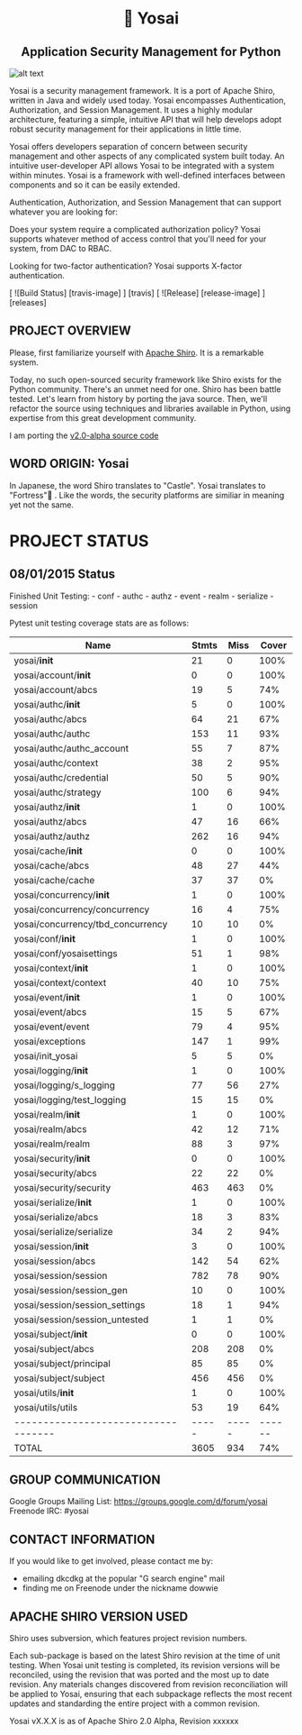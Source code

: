 <h1 align=center>🏯 Yosai</h1>
<h2 align=center>Application Security Management for Python</h2>

![alt text](http://i.imgur.com/QDhDfKN.jpg "Yosai 🏯 ")

Yosai is a security management framework.   It is a port of Apache Shiro,  written in Java and widely used today.
Yosai encompasses Authentication, Authorization, and Session Management.  It uses a highly modular architecture,
featuring a simple, intuitive API that will help develops adopt robust security management for their applications in little time.

Yosai offers developers separation of concern between security management and other aspects of any complicated system built today.  An intuitive user-developer API allows Yosai to be integrated with a system within minutes.  Yosai is a framework with well-defined interfaces between components and so it can be easily extended.

Authentication, Authorization, and Session Management that can support whatever you are looking for:

Does your system require a complicated authorization policy? Yosai supports whatever method of access control that you'll need for your system, from DAC to RBAC.

Looking for two-factor authentication?  Yosai supports X-factor authentication.

[ ![Build Status] [travis-image] ] [travis]
[ ![Release] [release-image] ] [releases]


PROJECT OVERVIEW
-----------------------------------------------------------------------
Please, first familiarize yourself with [Apache Shiro](http://shiro.apache.org/).  It is a remarkable system.

Today, no such open-sourced security framework like Shiro exists for the Python community.  There's an unmet need for one.  Shiro has been battle tested.  Let's learn from history by porting the java source.  Then, we'll refactor the source using techniques and libraries available in Python, using expertise from this great development community.

I am porting the [v2.0-alpha source code](http://svn.apache.org/repos/asf/shiro/branches/2.0-api-design-changes/)


WORD ORIGIN:  Yosai
-----------------------------------------------------------------------
In Japanese, the word Shiro translates to "Castle".  Yosai translates to "Fortress"🏯  . Like the words, the security platforms are similiar in meaning yet not the same.



PROJECT STATUS
==============

08/01/2015 Status
-----------------
Finished Unit Testing:
    - conf
    - authc
    - authz
    - event
    - realm
    - serialize
    - session

Pytest unit testing coverage stats are as follows:

|Name                               |Stmts|Miss | Cover|
|-----------------------------------|-----|-----|------|
| yosai/__init__                    | 21  | 0   | 100% |
| yosai/account/__init__            | 0   | 0   | 100% |
| yosai/account/abcs                | 19  | 5   | 74%  |
| yosai/authc/__init__              | 5   | 0   | 100% |
| yosai/authc/abcs                  | 64  | 21  | 67%  |
| yosai/authc/authc                 | 153 | 11  | 93%  |
| yosai/authc/authc_account         | 55  | 7   | 87%  |
| yosai/authc/context               | 38  | 2   | 95%  |
| yosai/authc/credential            | 50  | 5   | 90%  |
| yosai/authc/strategy              | 100 | 6   | 94%  |
| yosai/authz/__init__              | 1   | 0   | 100% |
| yosai/authz/abcs                  | 47  | 16  | 66%  |
| yosai/authz/authz                 | 262 | 16  | 94%  |
| yosai/cache/__init__              | 0   | 0   | 100% |
| yosai/cache/abcs                  | 48  | 27  | 44%  |
| yosai/cache/cache                 | 37  | 37  | 0%   |
| yosai/concurrency/__init__        | 1   | 0   | 100% |
| yosai/concurrency/concurrency     | 16  | 4   | 75%  |
| yosai/concurrency/tbd_concurrency | 10  | 10  | 0%   |
| yosai/conf/__init__               | 1   | 0   | 100% |
| yosai/conf/yosaisettings          | 51  | 1   | 98%  |
| yosai/context/__init__            | 1   | 0   | 100% |
| yosai/context/context             | 40  | 10  | 75%  |
| yosai/event/__init__              | 1   | 0   | 100% |
| yosai/event/abcs                  | 15  | 5   | 67%  |
| yosai/event/event                 | 79  | 4   | 95%  |
| yosai/exceptions                  | 147 | 1   | 99%  |
| yosai/init_yosai                  | 5   | 5   | 0%   |
| yosai/logging/__init__            | 1   | 0   | 100% |
| yosai/logging/s_logging           | 77  | 56  | 27%  |
| yosai/logging/test_logging        | 15  | 15  | 0%   |
| yosai/realm/__init__              | 1   | 0   | 100% |
| yosai/realm/abcs                  | 42  | 12  | 71%  |
| yosai/realm/realm                 | 88  | 3   | 97%  |
| yosai/security/__init__           | 0   | 0   | 100% |
| yosai/security/abcs               | 22  | 22  | 0%   |
| yosai/security/security           | 463 | 463 | 0%   |
| yosai/serialize/__init__          | 1   | 0   | 100% |
| yosai/serialize/abcs              | 18  | 3   | 83%  |
| yosai/serialize/serialize         | 34  | 2   | 94%  |
| yosai/session/__init__            | 3   | 0   | 100% |
| yosai/session/abcs                | 142 | 54  | 62%  |
| yosai/session/session             | 782 | 78  | 90%  |
| yosai/session/session_gen         | 10  | 0   | 100% |
| yosai/session/session_settings    | 18  | 1   | 94%  |
| yosai/session/session_untested    | 1   | 1   | 0%   |
| yosai/subject/__init__            | 0   | 0   | 100% |
| yosai/subject/abcs                | 208 | 208 | 0%   |
| yosai/subject/principal           | 85  | 85  | 0%   |
| yosai/subject/subject             | 456 | 456 | 0%   |
| yosai/utils/__init__              | 1   | 0   | 100% |
| yosai/utils/utils                 | 53  | 19  | 64%  |
|-----------------------------------|-----|-----|------|
|TOTAL                              |3605 | 934 | 74%  |


GROUP COMMUNICATION
-----------------------------------------------------------------------
Google Groups Mailing List:  https://groups.google.com/d/forum/yosai
Freenode IRC:  #yosai


CONTACT INFORMATION
-----------------------------------------------------------------------
If you would like to get involved, please contact me by:
- emailing dkcdkg at the popular "G search engine" mail
- finding me on Freenode under the nickname dowwie


APACHE SHIRO VERSION USED
-----------------------------------------------------------------------
Shiro uses subversion, which features project revision numbers.

Each sub-package is based on the latest Shiro revision at the time of unit testing.
When Yosai unit testing is completed, its revision versions will be reconciled,
using the revision that was ported and the most up to date revision.
Any materials changes discovered from revision reconciliation will be
applied to Yosai, ensuring that each subpackage reflects the most recent updates
and standarding the entire project with a common revision.

Yosai vX.X.X is as of Apache Shiro 2.0 Alpha, Revision xxxxxx
